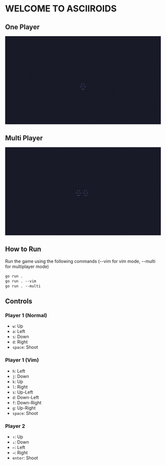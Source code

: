 # WELCOME TO ASCIIROIDS

## One Player

![One Player Demo](./assets/single.gif)

## Multi Player

![Multi Player Demo](./assets/multi.gif)

## How to Run

Run the game using the following commands (--vim for vim mode, --multi for multiplayer mode)

```
go run .
go run . --vim
go run . --multi
```

## Controls

### Player 1 (Normal)

- `w`: Up
- `a`: Left
- `s`: Down
- `d`: Right
- `space`: Shoot

### Player 1 (Vim)

- `h`: Left 
- `j`: Down
- `k`: Up
- `l`: Right
- `s`: Up-Left
- `d`: Down-Left
- `f`: Down-Right
- `g`: Up-Right
- `space`: Shoot 

### Player 2

- `↑`: Up
- `↓`: Down
- `←`: Left
- `→`: Right
- `enter`: Shoot
